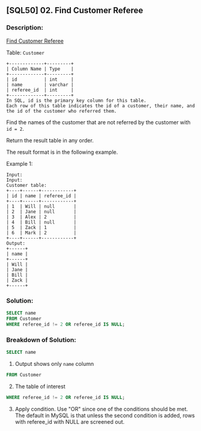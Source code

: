 ## [SQL50] 02. Find Customer Referee

### Description: 
[Find Customer Referee](https://leetcode.com/problems/find-customer-referee/?envType=study-plan-v2&envId=top-sql-50)

Table: `Customer`

```
+-------------+---------+
| Column Name | Type    |
+-------------+---------+
| id          | int     |
| name        | varchar |
| referee_id  | int     |
+-------------+---------+
In SQL, id is the primary key column for this table.
Each row of this table indicates the id of a customer, their name, and the id of the customer who referred them.
```

Find the names of the customer that are not referred by the customer with `id = 2`.

Return the result table in any order.

The result format is in the following example.



Example 1:

```
Input: 
Input: 
Customer table:
+----+------+------------+
| id | name | referee_id |
+----+------+------------+
| 1  | Will | null       |
| 2  | Jane | null       |
| 3  | Alex | 2          |
| 4  | Bill | null       |
| 5  | Zack | 1          |
| 6  | Mark | 2          |
+----+------+------------+
Output: 
+------+
| name |
+------+
| Will |
| Jane |
| Bill |
| Zack |
+------+
```

### Solution: 

```sql
SELECT name 
FROM Customer 
WHERE referee_id != 2 OR referee_id IS NULL;
```
### Breakdown of Solution:




```sql
SELECT name 
```
1. Output shows only `name` column

```sql
FROM Customer
```
2. The table of interest

```sql
WHERE referee_id != 2 OR referee_id IS NULL;
```
3. Apply condition. Use "OR" since one of the conditions should be met.
The default in MySQL is that unless the second condition is added, rows with referee_id with NULL are screened out. 
